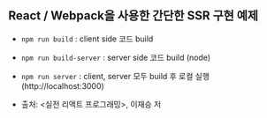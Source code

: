 ## React / Webpack을 사용한 간단한 SSR 구현 예제

- `npm run build` : client side 코드 build
- `npm run build-server` : server side 코드 build (node)
- `npm run server` : client, server 모두 build 후 로컬 실행 (http://localhost:3000)

- 출처: <실전 리액트 프로그래밍>, 이재승 저
